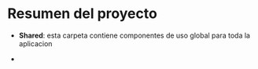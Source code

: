 # Resumen del proyecto

* **Shared**: esta carpeta contiene componentes de uso global para toda la aplicacion

* 